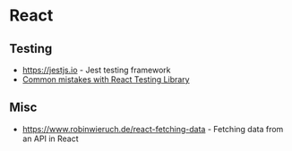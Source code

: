 # React

## Testing

- https://jestjs.io - Jest testing framework  
- [Common mistakes with React Testing Library](https://kentcdodds.com/blog/common-mistakes-with-react-testing-library)

## Misc

- https://www.robinwieruch.de/react-fetching-data - Fetching data from an API in React  
